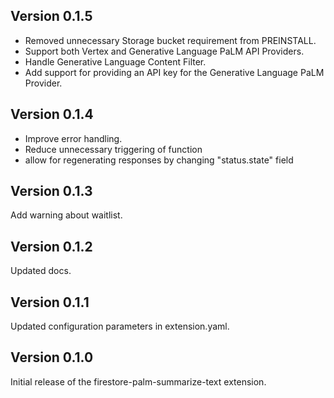 ## Version 0.1.5

- Removed unnecessary Storage bucket requirement from PREINSTALL.
- Support both Vertex and Generative Language PaLM API Providers.
- Handle Generative Language Content Filter.
- Add support for providing an API key for the Generative Language PaLM Provider.

## Version 0.1.4

- Improve error handling.
- Reduce unnecessary triggering of function
- allow for regenerating responses by changing "status.state" field

## Version 0.1.3

Add warning about waitlist.

## Version 0.1.2

Updated docs.

## Version 0.1.1

Updated configuration parameters in extension.yaml.

## Version 0.1.0

Initial release of the firestore-palm-summarize-text extension.
